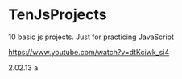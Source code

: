 # TenJsProjects
10 basic js projects. Just for practicing JavaScript

https://www.youtube.com/watch?v=dtKciwk_si4

2.02.13
a